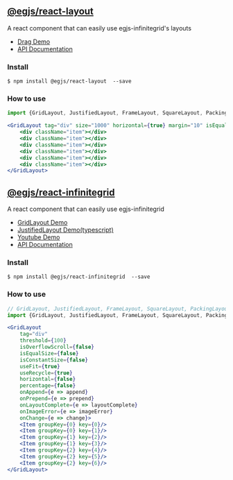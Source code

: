 ## [@egjs/react-layout](https://github.com/naver/egjs-infinitegrid/tree/master/packages/react-layout)

A react component that can easily use egjs-infinitegrid's layouts

* [Drag Demo](https://naver.github.io/egjs-infinitegrid/assets/react/drag.html)
* [API Documentation](https://github.com/naver/egjs-infinitegrid/tree/master/packages/react-layout)


### Install
```
$ npm install @egjs/react-layout  --save
```

### How to use
```jsx
import {GridLayout, JustifiedLayout, FrameLayout, SquareLayout, PackingLayout} from "@egjs/react-layout";

<GridLayout tag="div" size="1000" horizontal={true} margin="10" isEqualSize={false} outline={[]}>
    <div className="item"></div>
    <div className="item"></div>
    <div className="item"></div>
    <div className="item"></div>
    <div className="item"></div>
    <div className="item"></div>
</GridLayout>
```

## [@egjs/react-infinitegrid](https://github.com/naver/egjs-infinitegrid/tree/master/packages/react-infinitegrid)

A react component that can easily use egjs-infinitegrid

* [GridLayout Demo](https://codesandbox.io/s/030opyqkvw)
* [JustifiedLayout Demo(typescript)](https://codesandbox.io/s/5w7vrr0kwk)
* [Youtube Demo](https://codesandbox.io/s/935xz7zy8r)
* [API Documentation](https://github.com/naver/egjs-infinitegrid/wiki/react-infinitegrid-API-documentation)

### Install
```
$ npm install @egjs/react-infinitegrid  --save
```

### How to use
```jsx
// GridLayout, JustifiedLayout, FrameLayout, SquareLayout, PackingLayout
import {GridLayout, JustifiedLayout, FrameLayout, SquareLayout, PackingLayout} from "@egjs/react-layout";

<GridLayout
	tag="div"
	threshold={100}
	isOverflowScroll={false}
	isEqualSize={false}
	isConstantSize={false}
	useFit={true}
	useRecycle={true}
	horizontal={false}
	percentage={false}
	onAppend={e => append}
	onPrepend={e => prepend}
	onLayoutComplete={e => layoutComplete}
	onImageError={e => imageError}
	onChange={e => change}>
	<Item groupKey={0} key={0}/>
	<Item groupKey={0} key={1}/>
	<Item groupKey={1} key={2}/>
	<Item groupKey={1} key={3}/>
	<Item groupKey={2} key={4}/>
	<Item groupKey={2} key={5}/>
	<Item groupKey={2} key={6}/>
</GridLayout>
```
